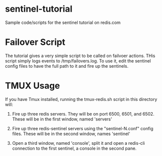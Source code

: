 sentinel-tutorial
=================

Sample code/scripts for the sentinel tutorial on redis.com


# Failover Script
The tutorial gives a very simple script to be called on failvoer actions. THis
script simply logs events to /tmp/failovers.log. To use it, edit the sentinel
config files to have the full path to it and fire up the sentinels.


# TMUX Usage
If you have Tmux installed, running the tmux-redis.sh script in this directory will:

1. Fire up three redis servers. They will be on port 6500, 6501, and 6502.
   These will be in the first window, named 'servers'

2. Fire up three redis-sentinel servers using the "sentinel-N.conf" config
   files. These will be in the second window, names 'sentinel'

3. Open a third window, named 'console', split it and open a redis-cli
   connection to the first sentinel, a console in the second pane.

